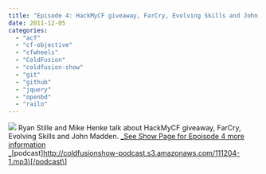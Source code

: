 ```yaml
---
title: "Episode 4: HackMyCF giveaway, FarCry, Evolving Skills and John Madden"
date: 2011-12-05
categories: 
  - "acf"
  - "cf-objective"
  - "cfwheels"
  - "ColdFusion"
  - "coldfusion-show"
  - "git"
  - "github"
  - "jquery"
  - "openbd"
  - "railo"
---
```


![](images/eposide4.jpg) Ryan Stille and Mike Henke talk about HackMyCF giveaway, FarCry, Evolving Skills and John Madden. [_See Show Page for Epoisode 4 more information  
_](http://coldfusionshow.com/post.cfm/episode-4-hackmycf-giveaway-farcry-evolving-skills-and-john-madden)\[podcast\]http://coldfusionshow-podcast.s3.amazonaws.com/111204-1.mp3\[/podcast\]

<script type="text/javascript"><!-- $('div#singlePost div img').hide(); // --></script>
